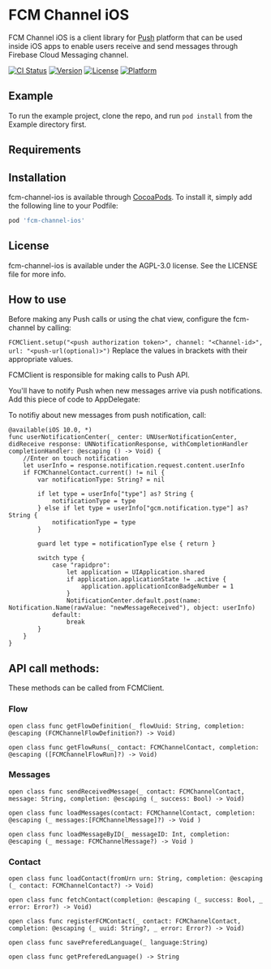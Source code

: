 # FCM Channel iOS

FCM Channel iOS is a client library for [Push](http://push.al) platform that can be used inside iOS apps to enable users receive and send messages through Firebase Cloud Messaging channel.

[![CI Status](http://img.shields.io/travis/rubenspessoa/fcm-channel-ios.svg?style=flat)](https://travis-ci.org/rubenspessoa/fcm-channel-ios)
[![Version](https://img.shields.io/cocoapods/v/fcm-channel-ios.svg?style=flat)](http://cocoapods.org/pods/fcm-channel-ios)
[![License](https://img.shields.io/cocoapods/l/fcm-channel-ios.svg?style=flat)](http://cocoapods.org/pods/fcm-channel-ios)
[![Platform](https://img.shields.io/cocoapods/p/fcm-channel-ios.svg?style=flat)](http://cocoapods.org/pods/fcm-channel-ios)

## Example

To run the example project, clone the repo, and run `pod install` from the Example directory first.

## Requirements

## Installation

fcm-channel-ios is available through [CocoaPods](http://cocoapods.org). To install
it, simply add the following line to your Podfile:

```ruby
pod 'fcm-channel-ios'
```

## License

fcm-channel-ios is available under the AGPL-3.0 license. See the LICENSE file for more info.


## How to use

Before making any Push calls or using the chat view, configure the fcm-channel by calling:

`FCMClient.setup("<push authorization token>", channel: "<Channel-id>", url: "<push-url(optional)>")`
Replace the values in brackets with their appropriate values.

FCMClient is responsible for making calls to Push API.

You'll have to notify Push when new messages arrive via push notifications. Add this piece of code to AppDelegate:

To notifiy about new messages from push notification, call:

~~~~
@available(iOS 10.0, *)
func userNotificationCenter(_ center: UNUserNotificationCenter, didReceive response: UNNotificationResponse, withCompletionHandler completionHandler: @escaping () -> Void) {
    //Enter on touch notification
    let userInfo = response.notification.request.content.userInfo
    if FCMChannelContact.current() != nil {
        var notificationType: String? = nil
        
        if let type = userInfo["type"] as? String {
            notificationType = type
        } else if let type = userInfo["gcm.notification.type"] as? String {
            notificationType = type
        }
        
        guard let type = notificationType else { return }
        
        switch type {
            case "rapidpro":
                let application = UIApplication.shared
                if application.applicationState != .active {
                    application.applicationIconBadgeNumber = 1
                }
                NotificationCenter.default.post(name: Notification.Name(rawValue: "newMessageReceived"), object: userInfo)
            default:
                break
        }
    }
}
~~~~

## API call methods:

These methods can be called from FCMClient.

### Flow

`open class func getFlowDefinition(_ flowUuid: String, completion: @escaping (FCMChannelFlowDefinition?) -> Void)`

`open class func getFlowRuns(_ contact: FCMChannelContact, completion: @escaping ([FCMChannelFlowRun]?) -> Void)`

### Messages
`open class func sendReceivedMessage(_ contact: FCMChannelContact, message: String, completion: @escaping (_ success: Bool) -> Void)`

`open class func loadMessages(contact: FCMChannelContact, completion: @escaping (_ messages:[FCMChannelMessage]?) -> Void )`

`open class func loadMessageByID(_ messageID: Int, completion: @escaping (_ message: FCMChannelMessage?) -> Void ) `

### Contact
`open class func loadContact(fromUrn urn: String, completion: @escaping (_ contact: FCMChannelContact?) -> Void) `

`open class func fetchContact(completion: @escaping (_ success: Bool, _ error: Error?) -> Void) `

`open class func registerFCMContact(_ contact: FCMChannelContact, completion: @escaping (_ uuid: String?, _ error: Error?) -> Void) `

`open class func savePreferedLanguage(_ language:String) `

`open class func getPreferedLanguage() -> String`



